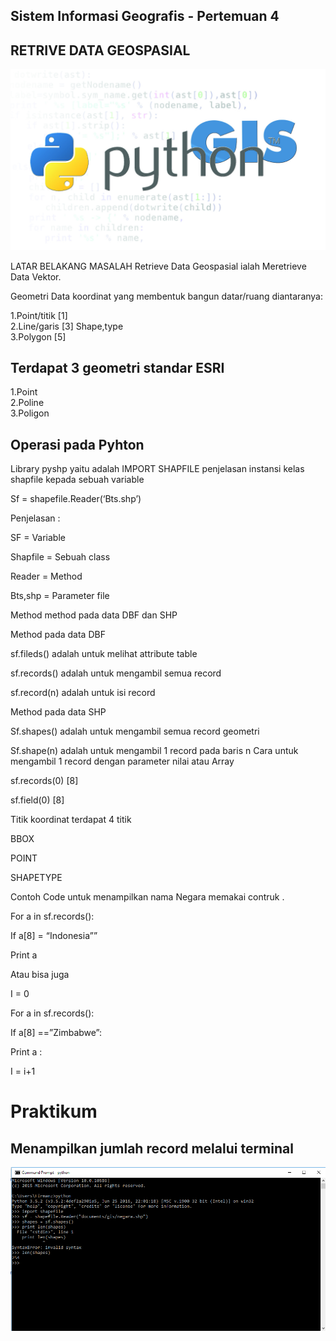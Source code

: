## Sistem Informasi Geografis - Pertemuan 4

##  RETRIVE DATA GEOSPASIAL

<p align="center">
  <img src="../../img/Python-Gis.jpg">
</p> 

LATAR BELAKANG MASALAH
Retrieve Data Geospasial ialah Meretrieve Data Vektor.

Geometri Data koordinat yang membentuk bangun datar/ruang diantaranya:

1.Point/titik [1]
<br>
2.Line/garis [3] Shape,type
<br>
3.Polygon [5]
<br>

## Terdapat 3 geometri standar ESRI

1.Point
<br>
2.Poline
<br>
3.Poligon
<br>


## Operasi pada Pyhton

Library pyshp yaitu adalah IMPORT SHAPFILE penjelasan instansi kelas shapfile kepada sebuah variable

Sf = shapefile.Reader(‘Bts.shp’)

Penjelasan :

SF = Variable

Shapfile = Sebuah class

Reader = Method

Bts,shp = Parameter file

Method method pada data DBF dan SHP

Method pada data DBF

sf.fileds() adalah untuk melihat attribute table

sf.records() adalah untuk mengambil semua record

sf.record(n) adalah untuk isi record

Method pada data SHP

Sf.shapes() adalah untuk mengambil semua record geometri

Sf.shape(n) adalah untuk mengambil 1 record pada baris n
Cara untuk mengambil 1 record dengan parameter nilai atau Array

sf.records(0) [8]

sf.field(0) [8]

Titik koordinat terdapat 4 titik

BBOX

POINT

SHAPETYPE

Contoh Code untuk menampilkan nama Negara memakai contruk .

For a in sf.records():

If a[8] = “Indonesia””

Print a

Atau bisa juga

I = 0

For a in sf.records():

If a[8] ==”Zimbabwe”:

Print a :

I = i+1


# Praktikum

## Menampilkan jumlah record melalui terminal

<p align="center">
  <img src="../../img/praktikum 4/1.png">
</p> 


